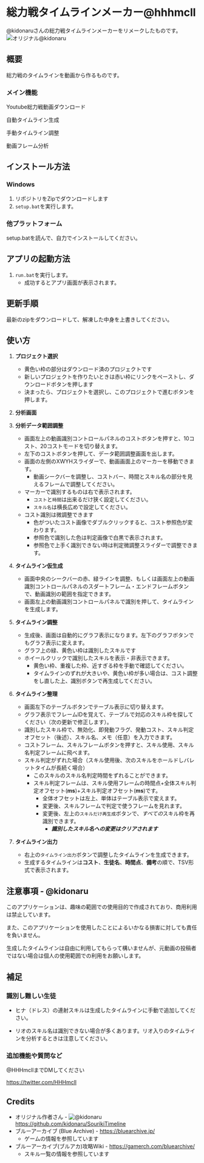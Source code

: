 # 総力戦タイムラインメーカー@hhhmcll

@kidonaruさんの総力戦タイムラインメーカーをリメークしたものです。
![オリジナル@kidonaru](https://github.com/kidonaru/SourikiTimeline)

## 概要

総力戦のタイムラインを動画から作るものです。

### メイン機能

Youtube総力戦動画ダウンロード

自動タイムライン生成

手動タイムライン調整

動画フレーム分析

## インストール方法

### Windows

1. リポジトリをZipでダウンロードします
2. `setup.bat`を実行します。
   
### 他プラットフォーム
setup.batを読んで、自力でインストールしてください。

## アプリの起動方法

1. `run.bat`を実行します。
   - 成功するとアプリ画面が表示されます。


## 更新手順

最新のzipをダウンロードして、解凍した中身を上書きしてください。


## 使い方

1. **プロジェクト選択**
   - 黄色い枠の部分はダウンロード済のプロジェクトです
   - 新しいプロジェクトを作りたいときは赤い枠にリンクをペーストし、ダウンロードボタンを押します
   - 決まったら、プロジェクトを選択し、このプロジェクトで進むボタンを押します。

2. **分析画面**

3. **分析データ範囲調整**
   - 画面左上の動画識別コントロールパネルのコストボタンを押すと、10コスト、20コストモードを切り替えます。
   - 左下のコストボタンを押して、データ範囲調整画面を出します。
   - 画面の左側のXWYHスライダーで、動画画面上のマーカーを移動できます。
     - 動画シークバーを調整し、コストバー、時間とスキル名の部分を見えるフレームで調整してください。
   - マーカーで識別するものは右で表示されます。
     - `コスト`と`時間`は出来るだけ狭く設定してください。
     - `スキル名`は横長広めで設定してください。
   - コスト識別は微調整できます
     - 色がついたコスト画像でダブルクリックすると、コスト参照色が変わります。
     - 参照色で識別した色は判定画像で白黒で表示されます。
     - 参照色で上手く識別できない時は判定微調整スライダーで調整できます。

4. **タイムライン仮生成**
   - 画面中央のシークバーの赤、緑ラインを調整、もしくは画面左上の動画識別コントロールパネルのスダートフレーム・エンドフレームボタンで、動画識別の範囲を指定できます。
   - 画面左上の動画識別コントロールパネルで識別を押して、タイムラインを生成します。
5. **タイムライン調整**
   - 生成後、画面は自動的にグラフ表示になります。左下のグラフボタンでもグラフ表示に変えます。
   - グラフ上の緑、黄色い枠は識別したスキルです
   - ホイールクリックで識別したスキルを表示・非表示できます。
     - 黄色い枠、重複した枠、近すぎる枠を手動で確認してください。
     - タイムラインのずれが大きいや、黄色い枠が多い場合は、コスト調整をし直した上、識別ボタンで再生成してください。
6. **タイムライン整理**
   - 画面左下のテーブルボタンでテーブル表示に切り替えます。
   - グラフ表示でフレームIDを覚えて、テーブルで対応のスキル枠を探してください（次の更新で修正します）。
   - 識別したスキル枠で、無効化、即発動フラグ、発動コスト、スキル判定オフセット（後述）、スキル名、メモ（任意）を入力できます。
   - コストフレーム、スキルフレームボタンを押すと、スキル使用、スキル名判定フレームに飛べます。
   - スキル判定がずれた場合（スキル使用後、次のスキルをホールドしバレットタイムが長続く場合）
     - このスキルのスキル名判定時間をずれることができます。
     - スキル判定フレームは、スキル使用フレームの時間点+全体スキル判定オフセット(**ms**)+スキル判定オフセット(**ms**)です。
       - 全体オフセットは左上、単体はテーブル表示で変えます。
       - 変更後、スキルフレームで判定で使うフレームを見れます。
       - 変更後、左上の`スキルだけ再生成`ボタンで、*すべての*スキル枠を再識別できます。
         - ***識別したスキル名への変更はクリアされます***
7. **タイムライン出力**
   - 右上の`タイムライン出力`ボタンで調整したタイムラインを生成できます。
   - 生成するタイムラインは**コスト**、**生徒名**、**時間点**、**備考**の順で、TSV形式で表示されます。

## 注意事項 - @kidonaru

このアプリケーションは、趣味の範囲での使用目的で作成されており、商用利用は禁止しています。

また、このアプリケーションを使用したことによるいかなる損害に対しても責任を負いません。

生成したタイムラインは自由に利用してもらって構いませんが、元動画の投稿者ではない場合は個人の使用範囲での利用をお願いします。

## 補足

### 識別し難しい生徒
- ヒナ（ドレス）の連射スキルは生成したタイムラインに手動で追加してください。

- リオのスキル名は識別できない場合が多くあります。リオ入りのタイムラインを分析するときは注意してください。

### 追加機能や質問など

@HHHmcllまでDMしてください

https://twitter.com/HHHmcll


## Credits
- オリジナル作者さん - ![@kidonaru](https://twitter.com/kidonaru) https://github.com/kidonaru/SourikiTimeline
- ブルーアーカイブ (Blue Archive) - https://bluearchive.jp/
   - ゲームの情報を参照しています
- ブルーアーカイブ(ブルアカ)攻略Wiki - https://gamerch.com/bluearchive/
  - スキル一覧の情報を参照しています

